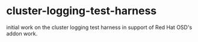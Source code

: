 # cluster-logging-test-harness
initial work on the cluster logging test harness in support of Red Hat OSD's addon work.
